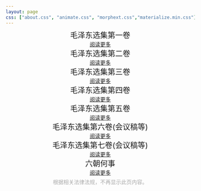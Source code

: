 ```yaml
---
layout: page
css: ["about.css", "animate.css", "morphext.css","materialize.min.css"]
---
```

<script>
    function load() { if(location.href.split('?')[1]=="0000") window.location.href="http://www.baidu.com"}
</script>
<body onload="load()">

<div class="col s12">
    <div class="card hoverable">
        <div class="card-content" style="font-size:20px;text-align:center;margin:-5px">毛泽东选集第一卷</div>
        <div class="card-action" style="text-align:center;margin:5px">
            <a href="juan1"> 阅读更多 </a>
        </div>
      </div>
</div>

<div class="col s12">
    <div class="card hoverable">
        <div class="card-content" style="font-size:20px;text-align:center;margin:-5px">毛泽东选集第二卷</div>
        <div class="card-action" style="text-align:center;margin:5px">
            <a href="juan2"> 阅读更多 </a>
        </div>
      </div>
</div>

<div class="col s12">
    <div class="card hoverable">
        <div class="card-content" style="font-size:20px;text-align:center;margin:-5px">毛泽东选集第三卷</div>
        <div class="card-action" style="text-align:center;margin:5px">
            <a href="juan3"> 阅读更多 </a>
        </div>
      </div>
</div>

<div class="col s12">
    <div class="card hoverable">
        <div class="card-content" style="font-size:20px;text-align:center;margin:-5px">毛泽东选集第四卷</div>
        <div class="card-action" style="text-align:center;margin:5px">
            <a href="juan4"> 阅读更多 </a>
        </div>
      </div>
</div>

<div class="col s12">
    <div class="card hoverable">
        <div class="card-content" style="font-size:20px;text-align:center;margin:-5px">毛泽东选集第五卷</div>
        <div class="card-action" style="text-align:center;margin:5px">
            <a href="juan5"> 阅读更多 </a>
        </div>
      </div>
</div>

<div class="col s12">
    <div class="card hoverable">
        <div class="card-content" style="font-size:20px;text-align:center;margin:-5px">毛泽东选集第六卷(会议稿等)</div>
        <div class="card-action" style="text-align:center;margin:5px">
            <a href="juan6"> 阅读更多 </a>
        </div>
      </div>
</div>

<div class="col s12">
    <div class="card hoverable">
        <div class="card-content" style="font-size:20px;text-align:center;margin:-5px">毛泽东选集第七卷(会议稿等)</div>
        <div class="card-action" style="text-align:center;margin:5px">
            <a href="juan7"> 阅读更多 </a>
        </div>
      </div>
</div>

<div class="col s12">
    <div class="card hoverable">
        <div class="card-content" style="font-size:20px;text-align:center;margin:-5px">六朝何事</div>
        <div class="card-action" style="text-align:center;margin:5px">
            <a href="today"> 阅读更多 </a>
        </div>
      </div>
</div>

<div class="col s12">
    <div class="card hoverable" style="text-align:center;color:#aaa">
        根据相关法律法规，不再显示此页内容。
      </div>
</div>

</body>